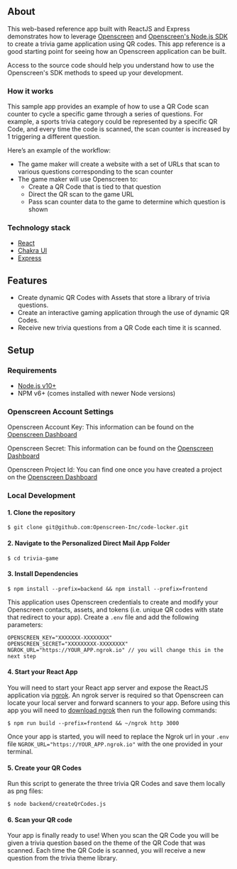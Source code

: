 ## About

This web-based reference app built with ReactJS and Express demonstrates how to leverage  [Openscreen](https://www.openscreen.com)  and  [Openscreen's Node.js SDK](https://www.docs.openscreen.com) to create a trivia game application using QR codes. This app reference is a good starting point for seeing how an Openscreen application can be built.

Access to the source code should help you understand how to use the Openscreen's SDK methods to speed up your development.

### How it works

This sample app provides an example of how to use a QR Code scan counter to cycle a specific game through a series of questions. For example, a sports trivia category could be represented by a specific QR Code, and every time the code is scanned, the scan counter is increased by 1 triggering a different question. 

Here’s an example of the workflow:
* The game maker will create a website with a set of URLs that scan to various questions corresponding to the scan counter
* The game maker will use Openscreen to:
    * Create a QR Code that is tied to that question 
    * Direct the QR scan to the game URL
    * Pass scan counter data to the game to determine which question is shown

### Technology stack

-   [React](https://reactjs.org/)
-   [Chakra UI](https://chakra-ui.com/)
-   [Express](https://expressjs.com/)

## Features

-   Create dynamic QR Codes with Assets that store a library of trivia questions.
-   Create an interactive gaming application through the use of dynamic QR Codes.
-   Receive new trivia questions from a QR Code each time it is scanned. 

## Setup

### Requirements

-   [Node.js v10+](https://nodejs.org/en/download/)
-   NPM v6+ (comes installed with newer Node versions)

### Openscreen Account Settings

Openscreen Account Key: This information can be found on the  [Openscreen Dashboard](https://www.app.openscreen.com)

Openscreen Secret: This information can be found on the  [Openscreen Dashboard](https://www.app.openscreen.com)

Openscreen Project Id: You can find one once you have created a project on the  [Openscreen Dashboard](https://www.app.openscreen.com)


### Local Development

#### 1. Clone the repository

`$ git clone git@github.com:Openscreen-Inc/code-locker.git`

#### 2. Navigate to the Personalized Direct Mail App Folder

`$ cd trivia-game`

#### 3. Install Dependencies

`$ npm install --prefix=backend && npm install --prefix=frontend`

This application uses Openscreen credentials to create and modify your Openscreen contacts, assets, and tokens (i.e. unique QR codes with state that redirect to your app). Create a  `.env` file and add the following parameters:

```
OPENSCREEN_KEY="XXXXXXX-XXXXXXXX"
OPENSCREEN_SECRET="XXXXXXXXX-XXXXXXXX"
NGROK_URL="https://YOUR_APP.ngrok.io" // you will change this in the next step
```

#### 4. Start your React App

You will need to start your React app server and expose the ReactJS application via  [ngrok](https://ngrok.com/). An ngrok server is required so that Openscreen can locate your local server and forward scanners to your app. Before using this app you will need to [download ngrok](https://ngrok.com/download) then run the following commands:

`$ npm run build --prefix=frontend && ~/ngrok http 3000`

Once your app is started, you will need to replace the Ngrok url in your `.env` file `NGROK_URL="https://YOUR_APP.ngrok.io"` with the one provided in your terminal.


#### 5. Create your QR Codes  

Run this script to generate the three trivia QR Codes and save them locally as png files: 

`$ node backend/createQrCodes.js`

#### 6. Scan your QR code

Your app is finally ready to use! When you scan the QR Code you will be given a trivia question based on the theme of the QR Code that was scanned. Each time the QR Code is scanned, you will receive a new question from the trivia theme library. 
